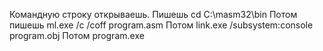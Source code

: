 Командную строку открываешь.
Пишешь cd C:\masm32\bin
Потом пишешь ml.exe /c /coff program.asm 
Потом link.exe /subsystem:console program.obj
Потом program.exe
